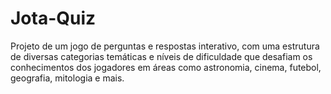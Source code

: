 # Jota-Quiz
Projeto de um jogo de perguntas e respostas interativo, com uma estrutura de diversas categorias temáticas e níveis de dificuldade que desafiam os conhecimentos dos jogadores em áreas como astronomia, cinema, futebol, geografia, mitologia e mais.
